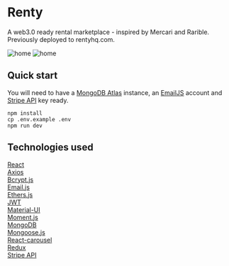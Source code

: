 # Renty

A web3.0 ready rental marketplace - inspired by Mercari and Rarible.\
Previously deployed to rentyhq.com.

![home](./home.png)
![home](./marketplace.png)

## Quick start

You will need to have a [MongoDB Atlas](https://www.mongodb.com/) instance, an [EmailJS](https://docs.ethers.io/v5/) account and [Stripe API](https://stripe.com/docs/api) key ready.

```
npm install
cp .env.example .env
npm run dev
```

## Technologies used

[React](https://reactjs.org/)\
[Axios](https://axios-http.com/docs/intro)\
[Bcrypt.js](https://www.npmjs.com/package/bcryptjs)\
[Email.js](https://www.emailjs.com/)\
[Ethers.js](https://docs.ethers.io/v5/)\
[JWT](https://jwt.io/)\
[Material-UI](https://material-ui.com/)\
[Moment.js](https://momentjs.com/)\
[MongoDB](https://www.mongodb.com/)\
[Mongoose.js](https://mongoosejs.com/docs/api.html)\
[React-carousel](https://www.npmjs.com/package/@brainhubeu/react-carousel)\
[Redux](https://redux.js.org/)\
[Stripe API](https://stripe.com/docs/api)
